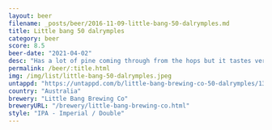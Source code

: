 ```yaml
---
layout: beer
filename: _posts/beer/2016-11-09-little-bang-50-dalrymples.md
title: Little bang 50 dalrymples
category: beer
score: 8.5
beer-date: "2021-04-02"
desc: "Has a lot of pine coming through from the hops but it tastes very fresh. A strong beer to savour and enjoy"
permalink: /beer/:title.html
img: /img/list/little-bang-50-dalrymples.jpeg
untappd: "https://untappd.com/b/little-bang-brewing-co-50-dalrymples/1398082"
country: "Australia"
brewery: "Little Bang Brewing Co"
breweryURL: "/brewery/little-bang-brewing-co.html"
style: "IPA - Imperial / Double"
---
```

